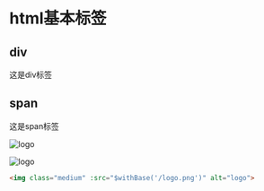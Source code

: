 # html基本标签

## div
这是div标签

## span
这是span标签

<img class="medium" :src="$withBase('/logo.png')" alt="logo">

![logo](/logo.png)

``` html
<img class="medium" :src="$withBase('/logo.png')" alt="logo">
```